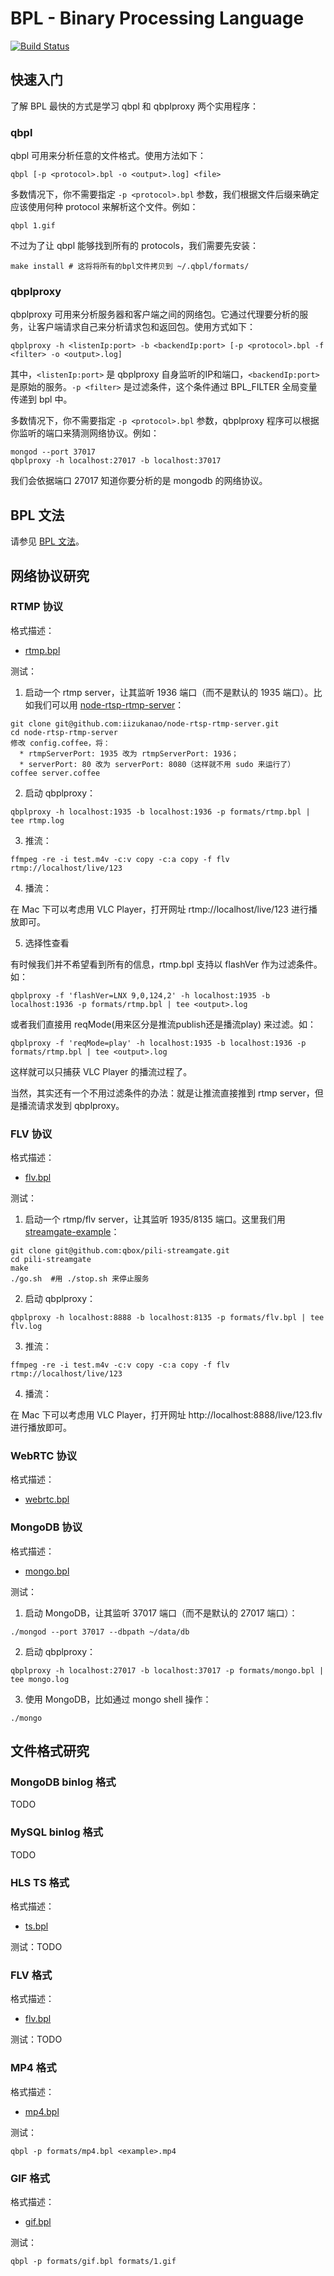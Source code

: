 BPL - Binary Processing Language
============

[![Build Status](https://travis-ci.com/qbox/bpl.svg?token=8Frioiaq36bhxZs3jYgn&branch=master)](https://travis-ci.com/qbox/bpl)

## 快速入门

了解 BPL 最快的方式是学习 qbpl 和 qbplproxy 两个实用程序：

### qbpl

qbpl 可用来分析任意的文件格式。使用方法如下：

```
qbpl [-p <protocol>.bpl -o <output>.log] <file>
```

多数情况下，你不需要指定 `-p <protocol>.bpl` 参数，我们根据文件后缀来确定应该使用何种 protocol 来解析这个文件。例如：

```
qbpl 1.gif
```

不过为了让 qbpl 能够找到所有的 protocols，我们需要先安装：

```
make install # 这将将所有的bpl文件拷贝到 ~/.qbpl/formats/
```

### qbplproxy

qbplproxy 可用来分析服务器和客户端之间的网络包。它通过代理要分析的服务，让客户端请求自己来分析请求包和返回包。使用方式如下：

```
qbplproxy -h <listenIp:port> -b <backendIp:port> [-p <protocol>.bpl -f <filter> -o <output>.log]
```

其中，`<listenIp:port>` 是 qbplproxy 自身监听的IP和端口，`<backendIp:port>` 是原始的服务。`-p <filter>` 是过滤条件，这个条件通过 BPL_FILTER 全局变量传递到 bpl 中。

多数情况下，你不需要指定 `-p <protocol>.bpl` 参数，qbplproxy 程序可以根据你监听的端口来猜测网络协议。例如：

```
mongod --port 37017
qbplproxy -h localhost:27017 -b localhost:37017
```

我们会依据端口 27017 知道你要分析的是 mongodb 的网络协议。


## BPL 文法

请参见 [BPL 文法](README_BPL.md)。


## 网络协议研究

### RTMP 协议

格式描述：

* [rtmp.bpl](https://github.com/qbox/bpl/blob/develop/formats/rtmp.bpl)

测试：

1) 启动一个 rtmp server，让其监听 1936 端口（而不是默认的 1935 端口）。比如我们可以用 [node-rtsp-rtmp-server](https://github.com/iizukanao/node-rtsp-rtmp-server)：

```
git clone git@github.com:iizukanao/node-rtsp-rtmp-server.git
cd node-rtsp-rtmp-server
修改 config.coffee，将：
  * rtmpServerPort: 1935 改为 rtmpServerPort: 1936；
  * serverPort: 80 改为 serverPort: 8080（这样就不用 sudo 来运行了）
coffee server.coffee
```

2) 启动 qbplproxy：

```
qbplproxy -h localhost:1935 -b localhost:1936 -p formats/rtmp.bpl | tee rtmp.log
```

3) 推流：

```
ffmpeg -re -i test.m4v -c:v copy -c:a copy -f flv rtmp://localhost/live/123
```

4) 播流：

在 Mac 下可以考虑用 VLC Player，打开网址 rtmp://localhost/live/123 进行播放即可。

5) 选择性查看

有时候我们并不希望看到所有的信息，rtmp.bpl 支持以 flashVer 作为过滤条件。如：

```
qbplproxy -f 'flashVer=LNX 9,0,124,2' -h localhost:1935 -b localhost:1936 -p formats/rtmp.bpl | tee <output>.log
```

或者我们直接用 reqMode(用来区分是推流publish还是播流play) 来过滤。如：

```
qbplproxy -f 'reqMode=play' -h localhost:1935 -b localhost:1936 -p formats/rtmp.bpl | tee <output>.log
```

这样就可以只捕获 VLC Player 的播流过程了。

当然，其实还有一个不用过滤条件的办法：就是让推流直接推到 rtmp server，但是播流请求发到 qbplproxy。


### FLV 协议

格式描述：

* [flv.bpl](https://github.com/qbox/bpl/blob/develop/formats/flv.bpl)

测试：

1) 启动一个 rtmp/flv server，让其监听 1935/8135 端口。这里我们用 [streamgate-example](https://github.com/qbox/pili-streamgate/tree/develop/src/pili.github.com/qiniu/app/streamgate-example)：

```
git clone git@github.com:qbox/pili-streamgate.git
cd pili-streamgate
make
./go.sh  #用 ./stop.sh 来停止服务
```

2) 启动 qbplproxy：

```
qbplproxy -h localhost:8888 -b localhost:8135 -p formats/flv.bpl | tee flv.log
```

3) 推流：

```
ffmpeg -re -i test.m4v -c:v copy -c:a copy -f flv rtmp://localhost/live/123
```

4) 播流：

在 Mac 下可以考虑用 VLC Player，打开网址 http://localhost:8888/live/123.flv 进行播放即可。


### WebRTC 协议

格式描述：

* [webrtc.bpl](https://github.com/qbox/bpl/blob/develop/formats/webrtc.bpl)


### MongoDB 协议

格式描述：

* [mongo.bpl](https://github.com/qbox/bpl/blob/develop/formats/mongo.bpl)

测试：

1) 启动 MongoDB，让其监听 37017 端口（而不是默认的 27017 端口）：

```
./mongod --port 37017 --dbpath ~/data/db
```

2) 启动 qbplproxy：

```
qbplproxy -h localhost:27017 -b localhost:37017 -p formats/mongo.bpl | tee mongo.log
```

3) 使用 MongoDB，比如通过 mongo shell 操作：

```
./mongo
```

## 文件格式研究

### MongoDB binlog 格式

TODO

### MySQL binlog 格式

TODO

### HLS TS 格式

格式描述：

* [ts.bpl](https://github.com/qbox/bpl/blob/develop/formats/ts.bpl)

测试：TODO

### FLV 格式

格式描述：

* [flv.bpl](https://github.com/qbox/bpl/blob/develop/formats/flv.bpl)

测试：TODO

### MP4 格式

格式描述：

* [mp4.bpl](https://github.com/qbox/bpl/blob/develop/formats/mp4.bpl)

测试：

```
qbpl -p formats/mp4.bpl <example>.mp4
```

### GIF 格式

格式描述：

* [gif.bpl](https://github.com/qbox/bpl/blob/develop/formats/gif.bpl)

测试：

```
qbpl -p formats/gif.bpl formats/1.gif
```
